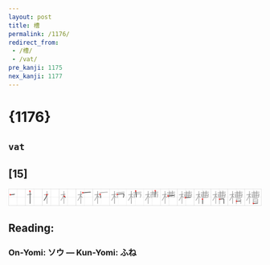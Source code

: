 ```yaml
---
layout: post
title: 槽
permalink: /1176/
redirect_from:
 - /槽/
 - /vat/
pre_kanji: 1175
nex_kanji: 1177
---
```


# {1176}

## `vat`

## [15]

<div class="stroke"><img src="../images/E6A7BD.png" /></div>

## Reading:

### On-Yomi: ソウ &mdash; Kun-Yomi: ふね
